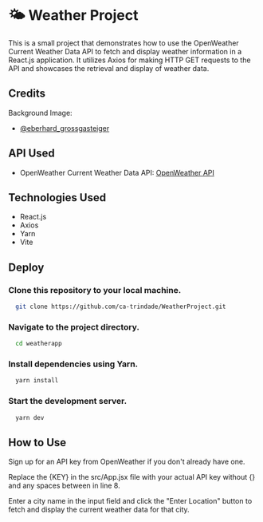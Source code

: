 
# 🌤 Weather Project

This is a small project that demonstrates how to use the OpenWeather Current Weather Data API to fetch and display weather information in a React.js application. It utilizes Axios for making HTTP GET requests to the API and showcases the retrieval and display of weather data.

## Credits
Background Image: 
- [@eberhard_grossgasteiger](https://instagram.com/eberhard_grossgasteiger)

## API Used

- OpenWeather Current Weather Data API: [OpenWeather API](https://openweathermap.org/api)


## Technologies Used

- React.js
- Axios
- Yarn
- Vite


## Deploy

### Clone this repository to your local machine.

```bash
  git clone https://github.com/ca-trindade/WeatherProject.git
```
### Navigate to the project directory.
```bash
  cd weatherapp
```
### Install dependencies using Yarn.
```bash
  yarn install
```
### Start the development server.
```bash
  yarn dev
```

## How to Use

Sign up for an API key from OpenWeather if you don't already have one.

Replace the {KEY} in the src/App.jsx file with your actual API key without {} and any spaces between in line 8.

Enter a city name in the input field and click the "Enter Location" button to fetch and display the current weather data for that city.

